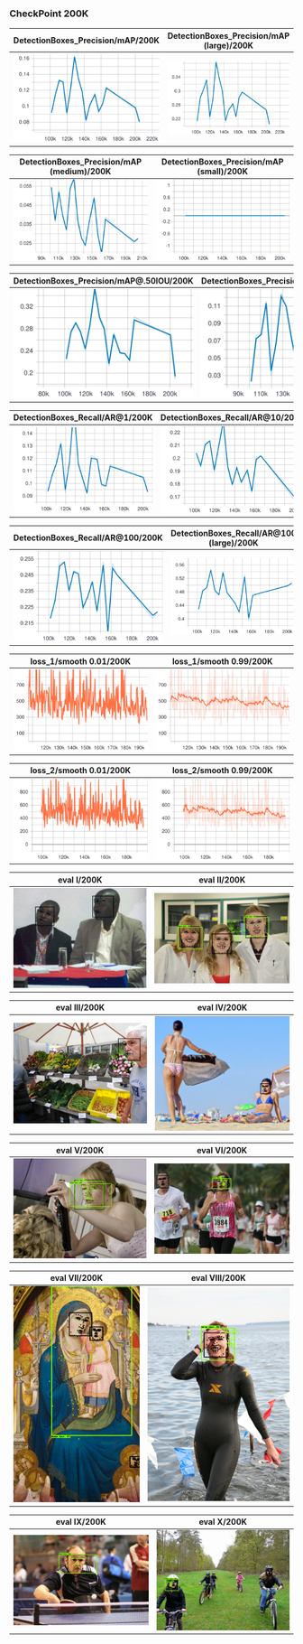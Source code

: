 
### CheckPoint 200K
| DetectionBoxes_Precision/mAP/200K |DetectionBoxes_Precision/mAP (large)/200K|
:-------------------------------------:|:-----------------------------:
![](https://github.com/zoonewbie/FacialKeypointSSDV1TPU/raw/master/200K/DetectionBoxes_Precision_mAP.svg?sanitize=true)|![](https://github.com/zoonewbie/FacialKeypointSSDV1TPU/raw/master/200K/DetectionBoxes_Precision_mAP%20(large).svg?sanitize=true)

|DetectionBoxes_Precision/mAP (medium)/200K|DetectionBoxes_Precision/mAP (small)/200K|
:-------------------------------------:|:-----------------------------:
![](https://github.com/zoonewbie/FacialKeypointSSDV1TPU/raw/master/200K/DetectionBoxes_Precision_mAP%20(medium).svg?sanitize=true)|![](https://github.com/zoonewbie/FacialKeypointSSDV1TPU/raw/master/200K/DetectionBoxes_Precision_mAP%20(small).svg?sanitize=true)



|DetectionBoxes_Precision/mAP@.50IOU/200K|DetectionBoxes_Precision/mAP@.75IOU/200K|
:-------------------------------------:|:-----------------------------:
![](https://github.com/zoonewbie/FacialKeypointSSDV1TPU/raw/master/200K/DetectionBoxes_Precision_mAP%40.50IOU.svg?sanitize=true)|![](https://github.com/zoonewbie/FacialKeypointSSDV1TPU/raw/master/200K/DetectionBoxes_Precision_mAP%40.75IOU.svg?sanitize=true)





|DetectionBoxes_Recall/AR@1/200K|DetectionBoxes_Recall/AR@10/200K|
:-------------------------------------:|:-----------------------------:
![](https://github.com/zoonewbie/FacialKeypointSSDV1TPU/raw/master/200K/DetectionBoxes_Recall_AR%401.svg?sanitize=true)|![](https://github.com/zoonewbie/FacialKeypointSSDV1TPU/raw/master/200K/DetectionBoxes_Recall_AR%4010.svg?sanitize=true)


|DetectionBoxes_Recall/AR@100/200K|DetectionBoxes_Recall/AR@100 (large)/200K|
:-------------------------------------:|:-----------------------------:
![](https://github.com/zoonewbie/FacialKeypointSSDV1TPU/raw/master/200K/DetectionBoxes_Recall_AR%40100.svg?sanitize=true)|![](https://github.com/zoonewbie/FacialKeypointSSDV1TPU/raw/master/200K/DetectionBoxes_Recall_AR%40100%20(large).svg?sanitize=true)


|loss_1/smooth 0.01/200K|loss_1/smooth 0.99/200K|
:-------------------------------------:|:-----------------------------:
![](https://github.com/zoonewbie/FacialKeypointSSDV1TPU/raw/master/200K/loss_1.svg?sanitize=true)|![](https://github.com/zoonewbie/FacialKeypointSSDV1TPU/raw/master/200K/loss_1099.svg?sanitize=true)


|loss_2/smooth 0.01/200K|loss_2/smooth 0.99/200K|
:-------------------------------------:|:-----------------------------:
![](https://github.com/zoonewbie/FacialKeypointSSDV1TPU/raw/master/200K/loss_2.svg?sanitize=true)|![](https://github.com/zoonewbie/FacialKeypointSSDV1TPU/raw/master/200K/loss_2099.svg?sanitize=true)



|eval I/200K|eval II/200K|
:-------------------------------------:|:-----------------------------:
![](https://github.com/zoonewbie/FacialKeypointSSDV1TPU/raw/master/200K/eval0.png)|![](https://github.com/zoonewbie/FacialKeypointSSDV1TPU/raw/master/200K/eval1.png)


|eval III/200K|eval IV/200K|
:-------------------------------------:|:-----------------------------:
![](https://github.com/zoonewbie/FacialKeypointSSDV1TPU/raw/master/200K/eval2.png)|![](https://github.com/zoonewbie/FacialKeypointSSDV1TPU/raw/master/200K/eval3.png)


|eval V/200K|eval VI/200K|
:-------------------------------------:|:-----------------------------:
![](https://github.com/zoonewbie/FacialKeypointSSDV1TPU/raw/master/200K/eval4.png)|![](https://github.com/zoonewbie/FacialKeypointSSDV1TPU/raw/master/200K/eval5.png)


|eval VII/200K|eval VIII/200K|
:-------------------------------------:|:-----------------------------:
![](https://github.com/zoonewbie/FacialKeypointSSDV1TPU/raw/master/200K/eval6.png)|![](https://github.com/zoonewbie/FacialKeypointSSDV1TPU/raw/master/200K/eval7.png)


|eval IX/200K|eval X/200K|
:-------------------------------------:|:-----------------------------:
![](https://github.com/zoonewbie/FacialKeypointSSDV1TPU/raw/master/200K/eval8.png)|![](https://github.com/zoonewbie/FacialKeypointSSDV1TPU/raw/master/200K/eval9.png)
